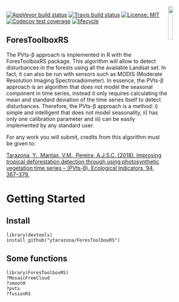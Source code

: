 <img src="https://raw.githubusercontent.com/ytarazona/ForesToolboxRS/logo.png" align="right" width = 15%/>

[![AppVeyor build
status](https://ci.appveyor.com/api/projects/status/github/csaybar/forestoolboxrs?branch=dev&svg=true)](https://ci.appveyor.com/project/csaybar/forestoolboxrs)
[![Travis build
status](https://travis-ci.org/csaybar/ForesToolboxRS.svg?branch=master)](https://travis-ci.org/csaybar/ForesToolboxRS)
[![License:
MIT](https://img.shields.io/badge/License-MIT-yellow.svg)](https://opensource.org/licenses/MIT)
[![Codecov test
coverage](https://codecov.io/gh/csaybar/ForesToolboxRS/branch/master/graph/badge.svg)](https://codecov.io/gh/csaybar/ForesToolboxRS?branch=dev)
[![lifecycle](https://img.shields.io/badge/lifecycle-stable-brightgreen.svg)](https://www.tidyverse.org/lifecycle/#experimental)

## ForesToolboxRS

The PVts-β approach is implemented in R with the ForesToolboxRS package.
This algorithm will allow to detect disturbances in the forests using
all the available Landsat set. In fact, it can also be run with sensors
such as MODIS (Moderate Resolution Imaging Spectroradiometer). In
essence, the PVts-β approach is an algorithm that does not model the
seasonal component in time series, instead it only requires calculating
the mean and standard deviation of the time series itself to detect
disturbances. Therefore, the PVts-β approach is a method: i) simple and
intelligent that does not model seasonality, ii) has only one
calibration parameter and iii) can be easily implemented by any standard
user.

For any work you will submit, credits from this algorithm must be given
to:

[Tarazona, Y., Mantas, V.M., Pereira, A.J.S.C. (2018). Improving
tropical deforestation detection through using photosynthetic vegetation
time series – (PVts-β). Ecological Indicators, 94,
367–379.](https://doi.org/10.1016/j.ecolind.2018.07.012)

# Getting Started

## Install

    library(devtools)
    install_github("ytarazona/ForesToolboxRS")

## Some functions

    library(ForesToolboxRS)
    ?MosaicFreeCloud
    ?smootH
    ?pvts
    ?fusionRS
